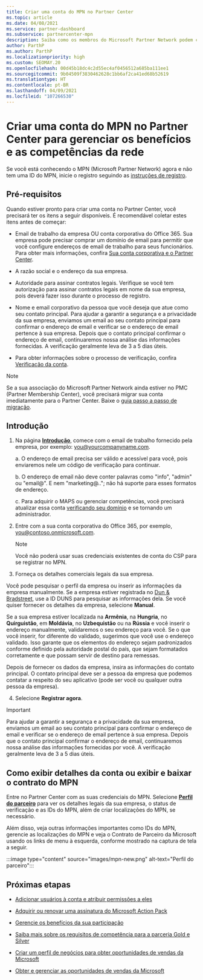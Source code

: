 ```yaml
---
title: Criar uma conta do MPN no Partner Center
ms.topic: article
ms.date: 04/08/2021
ms.service: partner-dashboard
ms.subservice: partnercenter-mpn
description: Saiba como os membros do Microsoft Partner Network podem criar uma conta do Partner Center para gerenciar seus benefícios e competências de rede.
author: ParthP
ms.author: ParthP
ms.localizationpriority: high
ms.custom: SEOMAY.20
ms.openlocfilehash: 00d45b18dc4c2d55ec4af0456512a685ba111ee1
ms.sourcegitcommit: 9b04509f3830462628c1bb6af2ca41ed68b52619
ms.translationtype: HT
ms.contentlocale: pt-BR
ms.lasthandoff: 04/09/2021
ms.locfileid: "107266530"
---
```

# <a name="create-an-mpn-account-in-partner-center-to-manage-network-benefits-and-competencies"></a>Criar uma conta do MPN no Partner Center para gerenciar os benefícios e as competências da rede


Se você está conhecendo o MPN (Microsoft Partner Network) agora e não tem uma ID do MPN, inicie o registro seguindo as [instruções de registro](https://partner.microsoft.com/dashboard/account/v3/enrollment/introduction/partnership).

## <a name="prerequisites"></a>Pré-requisitos 

Quando estiver pronto para criar uma conta no Partner Center, você precisará ter os itens a seguir disponíveis.  É recomendável coletar estes itens antes de começar:

- Email de trabalho da empresa OU conta corporativa do Office 365. Sua empresa pode precisar comprar um domínio de email para permitir que você configure endereços de email de trabalho para seus funcionários. Para obter mais informações, confira [Sua conta corporativa e o Partner Center](azure-active-directory-tenants-and-partner-center.md). 
 
- A razão social e o endereço da sua empresa.

- Autoridade para assinar contratos legais. Verifique se você tem autorização para assinar contratos legais em nome da sua empresa, pois deverá fazer isso durante o processo de registro.

- Nome e email corporativo da pessoa que você deseja que atue como seu contato principal. Para ajudar a garantir a segurança e a privacidade da sua empresa, enviamos um email ao seu contato principal para confirmar o endereço de email e verificar se o endereço de email pertence à sua empresa. Depois que o contato principal confirmar o endereço de email, continuaremos nossa análise das informações fornecidas. A verificação geralmente leva de 3 a 5 dias úteis. 

- Para obter informações sobre o processo de verificação, confira [Verificação da conta](verification-responses.md).

>[!NOTE]
>Se a sua associação do Microsoft Partner Network ainda estiver no PMC (Partner Membership Center), você precisará migrar sua conta imediatamente para o Partner Center. Baixe o [guia passo a passo de migração](https://assetsprod.microsoft.com/mpn/migrate-pmc-pc-mpa-guide.pptx).

## <a name="get-started"></a>Introdução

1. Na página [**Introdução**](https://partner.microsoft.com/dashboard/account/v3/enrollment/introduction/partnership), comece com o email de trabalho fornecido pela empresa, por exemplo: you@yourcompanyname.com.

 
    a.  O endereço de email precisa ser válido e acessível para você, pois enviaremos nele um código de verificação para continuar.

    b.  O endereço de email não deve conter palavras como "info", "admin" ou "email@". E nem "marketing@.."; não há suporte para esses formatos de endereço.

    c.  Para adquirir o MAPS ou gerenciar competências, você precisará atualizar essa conta [verificando seu domínio](become-global-admin.md) e se tornando um administrador. 

2. Entre com a sua conta corporativa do Office 365, por exemplo, you@contoso.onmicrosoft.com.

   >[!NOTE]
   > Você não poderá usar suas credenciais existentes de conta do CSP para se registrar no MPN.

3. Forneça os detalhes comerciais legais da sua empresa.

Você pode pesquisar o perfil da empresa ou inserir as informações da empresa manualmente. Se a empresa estiver registrada no [Dun & Bradstreet](https://partner.microsoft.com/marketing/usisvshowcase/dunandbrad), use a ID DUNS para pesquisar as informações dela. Se você quiser fornecer os detalhes da empresa, selecione **Manual**.

Se a sua empresa estiver localizada na **Armênia**, na **Hungria**, no **Quirguistão**, em **Moldávia**, no **Uzbequistão** ou na **Rússia** e você inserir o endereço manualmente, validaremos o seu endereço para você. Se o que você inserir, for diferente do validado, sugerimos que você use o endereço validado. Isso garante que os elementos do endereço sejam padronizados conforme definido pela autoridade postal do país, que sejam formatados corretamente e que possam servir de destino para remessas.  

Depois de fornecer os dados da empresa, insira as informações do contato principal. O contato principal deve ser a pessoa da empresa que podemos contatar a respeito do seu aplicativo (pode ser você ou qualquer outra pessoa da empresa).

4. Selecione **Registrar agora**.

>[!IMPORTANT]
>Para ajudar a garantir a segurança e a privacidade da sua empresa, enviamos um email ao seu contato principal para confirmar o endereço de email e verificar se o endereço de email pertence à sua empresa. Depois que o contato principal confirmar o endereço de email, continuaremos nossa análise das informações fornecidas por você. A verificação geralmente leva de 3 a 5 dias úteis. 

## <a name="how-to-view-account-details-or-view-and-download-the-mpn-agreement"></a>Como exibir detalhes da conta ou exibir e baixar o contrato do MPN

Entre no Partner Center com as suas credenciais do MPN. Selecione [**Perfil do parceiro**](https://partner.microsoft.com/pcv/accountsettings/connectedpartnerprofile) para ver os detalhes legais da sua empresa, o status de verificação e as IDs do MPN, além de criar localizações do MPN, se necessário. 

Além disso, veja outras informações importantes como IDs do MPN, gerencie as localizações do MPN e veja o Contrato de Parceiro da Microsoft usando os links de menu à esquerda, conforme mostrado na captura de tela a seguir.

:::image type="content" source="images/mpn-new.png" alt-text="Perfil do parceiro":::


## <a name="next-steps"></a>Próximas etapas

-  [Adicionar usuários à conta e atribuir permissões a eles](create-user-accounts-and-set-permissions.md)

-  [Adquirir ou renovar uma assinatura do Microsoft Action Pack](mpn-get-action-pack.md)

-  [Gerencie os benefícios da sua participação](manage-your-partner-network-benefits.md)

-  [Saiba mais sobre os requisitos de competência para a parceria Gold e Silver](https://partner.microsoft.com/membership/competencies)

-  [Criar um perfil de negócios para obter oportunidades de vendas da Microsoft](create-a-marketing-profile.md)

-  [Obter e gerenciar as oportunidades de vendas da Microsoft](manage-leads.md)
